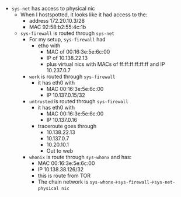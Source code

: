 
- `sys-net` has access to physical nic
  - When I hostspotted, it looks like it had access to the:
    - address 172.20.10.3/28
    - MAC 92:58:b2:55:4c:1b
  - `sys-firewall` is routed through `sys-net`
    - For my setup, `sys-firewall` had
      - etho with
        - MAC of 00:16:3e:5e:6c:00
        - IP of 10.138.22.13
        - plus virtual nics with MACs of ff:ff:ff:ff:ff:ff and IP 10.237.0.7   
    - `work` is routed through `sys-firewall`
      - it has eth0 with
        - MAC 00:16:3e:5e:6c:00
        - IP 10.137.0.15/32
    - `untrusted` is routed through `sys-firewall`
      - it has eth0 with
        - MAC 00:16:3e:5e:6c:00
        - IP 10.137.0.16
      - traceroute goes through
        -   10.138.22.13
        -   10.137.0.7
        -   10.20.10.1
        -   Out to web
    - `whonix` is route through `sys-whonx` and has:
        - MAC 00:16:3e:5e:6c:00
        - IP 10.138.38.126/32
        - this is route from TOR
        - The chain network is `sys-whonx`->`sys-firewall`->`sys-net`-`physical nic`
     


